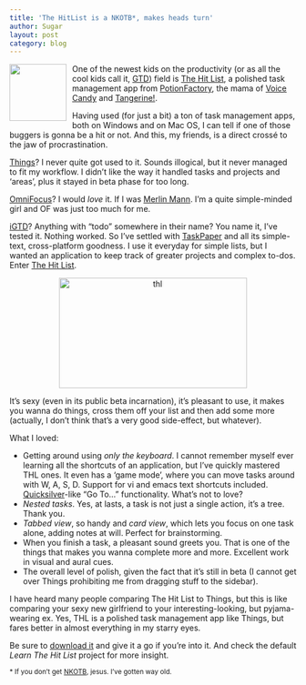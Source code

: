 ```yaml
---
title: 'The HitList is a NKOTB*, makes heads turn'
author: Sugar
layout: post
category: blog
---
```

<img style="float: left; margin: 0 10px 0 0;" title="The Hit List by PotionFactory" src="http://farm4.static.flickr.com/3194/3103704073_76547b468e_t.jpg" alt="" width="100" height="100" />One of the newest kids on the productivity (or as all the cool kids call it, [GTD][1]) field is [The Hit List][2], a polished task management app from [PotionFactory][3], the mama of [Voice Candy][4] and [Tangerine!][5].

Having used (for just a bit) a ton of task management apps, both on Windows and on Mac OS, I can tell if one of those buggers is gonna be a hit or not. And this, my friends, is a direct crossé to the jaw of procrastination.

[Things][6]? I never quite got used to it. Sounds illogical, but it never managed to fit my workflow. I didn&#8217;t like the way it handled tasks and projects and &#8216;areas&#8217;, plus it stayed in beta phase for too long.

[OmniFocus][7]? I would *love* it. If I was [Merlin Mann][8]. I&#8217;m a quite simple-minded girl and OF was just too much for me.

[iGTD][9]? Anything with &#8220;todo&#8221; somewhere in their name? You name it, I&#8217;ve tested it. Nothing worked. So I&#8217;ve settled with [TaskPaper][10] and all its simple-text, cross-platform goodness. I use it everyday for simple lists, but I wanted an application to keep track of greater projects and complex to-dos. Enter [The Hit List][2].

<p style="text-align: center;">
  <a href="http://blog.sugarenia.com/wp-content/uploads/2009/01/thl.png"><img class="size-thumbnail wp-image-830 aligncenter" title="thl" src="http://blog.sugarenia.com/wp-content/uploads/2009/01/thl-330x194.png" alt="thl" width="330" height="194" /></a>
</p>

It&#8217;s sexy (even in its public beta incarnation), it&#8217;s pleasant to use, it makes you wanna do things, cross them off your list and then add some more (actually, I don&#8217;t think that&#8217;s a very good side-effect, but whatever).

What I loved:

*   Getting around using *only the keyboard*. I cannot remember myself ever learning all the shortcuts of an application, but I&#8217;ve quickly mastered THL ones. It even has a &#8216;game mode&#8217;, where you can move tasks around with W, A, S, D. Support for vi and emacs text shortcuts included. <a href="http://www.blacktree.com/" target="_blank">Quicksilver</a>-like &#8220;Go To&#8230;&#8221; functionality. What&#8217;s not to love?
*   *Nested tasks*. Yes, at lasts, a task is not just a single action, it&#8217;s a tree. Thank you.
*   *Tabbed view*, so handy and *card view*, which lets you focus on one task alone, adding notes at will. Perfect for brainstorming.
*   When you finish a task, a pleasant sound greets you. That is one of the things that makes you wanna complete more and more. Excellent work in visual and aural cues.
*   The overall level of polish, given the fact that it&#8217;s still in beta (I cannot get over Things prohibiting me from dragging stuff to the sidebar).

I have heard many people comparing The Hit List to Things, but this is like comparing your sexy new girlfriend to your interesting-looking, but pyjama-wearing ex. Yes, THL is a polished task management app like Things, but fares better in almost everything in my starry eyes.

Be sure to [download it][11] and give it a go if you&#8217;re into it. And check the default *Learn The Hit List* project for more insight.

<small>* If you don&#8217;t get <a title="NKOTB" href="http://en.wikipedia.org/wiki/NKOTB">NKOTB</a>, jesus. I&#8217;ve gotten way old.</small>

 [1]: http://en.wikipedia.org/wiki/GTD "What is GTD?"
 [2]: http://www.potionfactory.com/blog/2009/01/08/hit-list-public-preview
 [3]: http://www.potionfactory.com/
 [4]: http://www.potionfactory.com/voicecandy/
 [5]: http://www.potionfactory.com/tangerine/
 [6]: http://culturedcode.com/things/ "CulturedCode's Things"
 [7]: http://www.omnigroup.com/applications/omnifocus/
 [8]: http://www.merlinmann.com/
 [9]: http://www.igtd.pl/iGTD/
 [10]: http://www.hogbaysoftware.com/products/taskpaper
 [11]: http://www.potionfactory.com/thehitlist/download/ "Download The Hit List"
